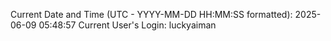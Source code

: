 Current Date and Time (UTC - YYYY-MM-DD HH:MM:SS formatted): 2025-06-09 05:48:57
Current User's Login: luckyaiman
